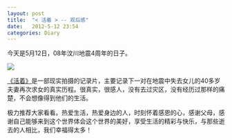 ```yaml
---
layout: post
title:  "< 活着 > -- 观后感"
date:   2012-5-12 23:54
categories: Diary
---
```


今天是5月12日，08年汶川地震4周年的日子。

![](https://i.imgur.com/2V7zDiX.jpg)

[《活着》](http://www.iqiyi.com/jilupian/20120508/0235988dfb47f12b.html)是一部现实拍摄的记录片，主要记录下一对在地震中失去女儿的40多岁夫妻再次求女的真实历程。很真实，很感人，没有去过灾区，没有经历过那样的痛楚，不会想像得到他们的生活。

极力推荐大家看看。热爱生活，热爱身边的人，时刻怀着感恩的心，感谢父母，感谢自己能够来到这个世界体会这个世界的美好，享受生活的精彩与快乐，与那些逝去的人相比，我们幸福得太多！
